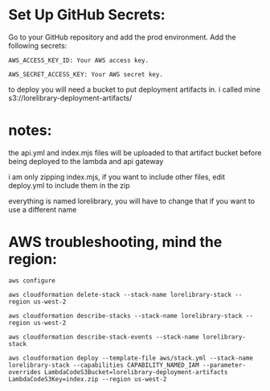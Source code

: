 # Set Up GitHub Secrets:

Go to your GitHub repository and add the prod environment.
Add the following secrets:

    AWS_ACCESS_KEY_ID: Your AWS access key.

    AWS_SECRET_ACCESS_KEY: Your AWS secret key.

to deploy you will need a bucket to put deployment artifacts in. i called mine s3://lorelibrary-deployment-artifacts/

# notes:

the api.yml and index.mjs files will be uploaded to that artifact bucket before being deployed to the lambda and api gateway

i am only zipping index.mjs, if you want to include other files, edit deploy.yml to include them in the zip

everything is named lorelibrary, you will have to change that if you want to use a different name

# AWS troubleshooting, mind the region:

    aws configure

    aws cloudformation delete-stack --stack-name lorelibrary-stack --region us-west-2

    aws cloudformation describe-stacks --stack-name lorelibrary-stack --region us-west-2

    aws cloudformation describe-stack-events --stack-name lorelibrary-stack

    aws cloudformation deploy --template-file aws/stack.yml --stack-name lorelibrary-stack --capabilities CAPABILITY_NAMED_IAM --parameter-overrides LambdaCodeS3Bucket=lorelibrary-deployment-artifacts LambdaCodeS3Key=index.zip --region us-west-2
    